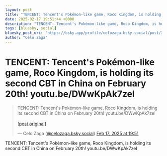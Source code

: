 ```yaml
---
layout: post
title: "TENCENT: Tencent's Pokémon-like game, Roco Kingdom, is holding its second CBT in China on February 20th! youtu.be/DWwKpAk7zeI"
date: 2025-02-17 19:51:44 +0000
description: "TENCENT: Tencent's Pokémon-like game, Roco Kingdom, is holding its second CBT in China on February 20th! youtu.be/DWwKpAk7zeI"
tags: [bluesky, social]
bluesky_post_uri: "https://bsky.app/profile/celozaga.bsky.social/post/3lifjcrevx22u"
author: "Celo Zaga"
---
```


<h1 class="bluesky-post-title">TENCENT: Tencent's Pokémon-like game, Roco Kingdom, is holding its second CBT in China on February 20th! youtu.be/DWwKpAk7zeI</h1>


<blockquote class="bluesky-embed" data-bluesky-uri="at://did:plc:lmh6rennptq77inaztnovw4b/app.bsky.feed.post/3lifjcrevx22u" data-bluesky-embed-color-mode="system">
<p lang="">TENCENT: Tencent's Pokémon-like game, Roco Kingdom, is holding its second CBT in China on February 20th! youtu.be/DWwKpAk7zeI<br><br><a href="https://bsky.app/profile/celozaga.bsky.social/post/3lifjcrevx22u">[post original]</a></p>
&mdash; Celo Zaga (<a href="https://bsky.app/profile/did:plc:lmh6rennptq77inaztnovw4b">@celozaga.bsky.social</a>) <a href="https://bsky.app/profile/celozaga.bsky.social/post/3lifjcrevx22u">Feb 17, 2025 at 19:51</a>
</blockquote>
<script async src="https://embed.bsky.app/static/embed.js" charset="utf-8"></script>


<p class="bluesky-post-description">TENCENT: Tencent's Pokémon-like game, Roco Kingdom, is holding its second CBT in China on February 20th! youtu.be/DWwKpAk7zeI</p>
